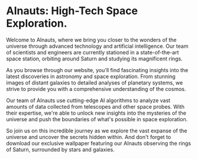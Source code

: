 <!--
Write me markdown content of website with wallpaper:

"A group of AInauts observing the rings of Saturn from a high-tech space station, surrounded by stars and galaxies."

The header of the page should not be copy of the text but rather a real content of the website which is using this wallpaper.
-->

<!--font:Poppins-->

# AInauts: High-Tech Space Exploration.

Welcome to AInauts, where we bring you closer to the wonders of the universe through advanced technology and artificial intelligence. Our team of scientists and engineers are currently stationed in a state-of-the-art space station, orbiting around Saturn and studying its magnificent rings.

As you browse through our website, you'll find fascinating insights into the latest discoveries in astronomy and space exploration. From stunning images of distant galaxies to detailed analyses of planetary systems, we strive to provide you with a comprehensive understanding of the cosmos.

Our team of AInauts use cutting-edge AI algorithms to analyze vast amounts of data collected from telescopes and other space probes. With their expertise, we're able to unlock new insights into the mysteries of the universe and push the boundaries of what's possible in space exploration.

So join us on this incredible journey as we explore the vast expanse of the universe and uncover the secrets hidden within. And don't forget to download our exclusive wallpaper featuring our AInauts observing the rings of Saturn, surrounded by stars and galaxies.
